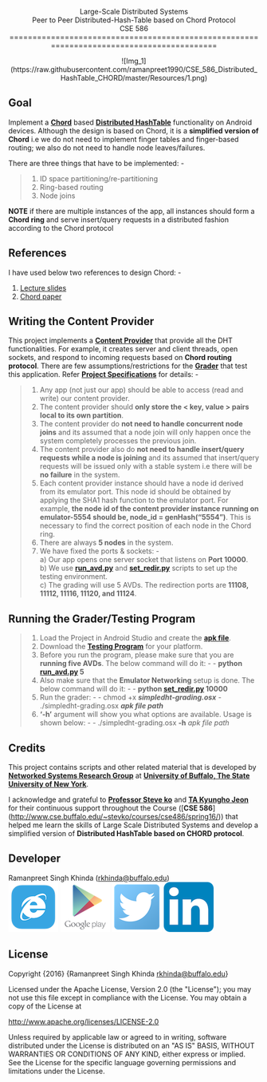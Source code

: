 <p align="center">Large-Scale Distributed Systems</br>Peer to Peer Distributed-Hash-Table based on Chord Protocol</br>CSE 586
==========================================================================================

<p align="center">![Img_1](https://raw.githubusercontent.com/ramanpreet1990/CSE_586_Distributed_HashTable_CHORD/master/Resources/1.png)


Goal
------
Implement a [**Chord**](https://en.wikipedia.org/wiki/Chord_(peer-to-peer)) based [**Distributed HashTable**](https://en.wikipedia.org/wiki/Distributed_hash_table) functionality on Android devices. Although the design is based on Chord, it is a **simplified version of Chord** i.e we do not need to implement finger tables and finger-based routing; we also do not need to handle node leaves/failures.

There are three things that have to be implemented: - 
> 1. ID space partitioning/re-partitioning
> 2. Ring-based routing
> 3. Node joins

**NOTE**
if there are multiple instances of the app, all instances should form a **Chord ring** and serve insert/query requests in a distributed fashion according to the Chord protocol


References
---------------
I have used below two references to design Chord: -</br>
1. [Lecture slides](http://www.cse.buffalo.edu/~stevko/courses/cse486/spring16/lectures/14-dht.pdf)</br>
2. [Chord paper](http://www.cse.buffalo.edu/~stevko/courses/cse486/spring16/files/chord_sigcomm.pdf)


Writing the Content Provider
-----------------------------------------
This project implements a [**Content Provider**](https://developer.android.com/guide/topics/providers/content-providers.html) that provide all the DHT functionalities. For example, it creates server and client threads, open sockets, and respond to incoming requests based on **Chord routing protocol**. There are few assumptions/restrictions for the [**Grader**](https://github.com/ramanpreet1990/CSE_586_Simplified_Amazon_Dynamo/tree/master/Testing_Program) that test this application. Refer [**Project Specifications**](https://docs.google.com/document/d/154pUC7gd714noxwmuITNJztqQBYj5IimjaqzSgFTR3s/edit) for details: -
>  1. Any app (not just our app) should be able to access (read and write) our content provider.
>  2. The content provider should **only store the < key, value > pairs local to its own partition**.
>  3. The content provider do **not need to handle concurrent node joins** and its assumed that a node join will only happen once the system completely processes the previous join.
>  4. The content provider also do **not need to handle insert/query requests while a node is joining** and its assumed  that insert/query requests will be issued only with a stable system i.e there will be **no failure** in the system.
>  5. Each content provider instance should have a node id derived from its emulator port. This node id should be obtained by applying the SHA1 hash function to the emulator port. For example, **the node id of the content provider instance running on emulator-5554 should be, node_id = genHash(“5554”)**. This is necessary to find the correct position of each node in the Chord ring.
>  6. There are always **5 nodes** in the system.
>  7. We have fixed the ports & sockets: -</br>
	a) Our app opens one server socket that listens on **Port 10000**. </br>
	b) We use [**run_avd.py**](https://github.com/ramanpreet1990/CSE_586_Simplified_Amazon_Dynamo/blob/master/Scripts/run_avd.py) and [**set_redir.py**](https://github.com/ramanpreet1990/CSE_586_Simplified_Amazon_Dynamo/blob/master/Scripts/set_redir.py) scripts to set up the testing environment.</br>
	c) The grading will use 5 AVDs. The redirection ports are **11108, 11112, 11116, 11120, and 11124**.



Running the Grader/Testing Program
-----------------------------------------
> 1. Load the Project in Android Studio and create the [**apk file**](https://developer.android.com/studio/run/index.html).
> 2. Download  the [**Testing Program**](https://github.com/ramanpreet1990/CSE_586_Distributed_HashTable_CHORD/tree/master/Testing_Program) for your platform.
> 3. Before you run the program, please make sure that you are **running five AVDs**. The below command will do it: -
	- **python [run_avd.py](https://github.com/ramanpreet1990/CSE_586_Simplified_Amazon_Dynamo/blob/master/Scripts/run_avd.py) 5**
> 4. Also make sure that the **Emulator Networking** setup is done. The below command will do it: -
	- **python [set_redir.py](https://github.com/ramanpreet1990/CSE_586_Simplified_Amazon_Dynamo/blob/master/Scripts/set_redir.py) 10000**
> 5.  Run the grader: -
	- chmod +x ***simpledht-grading.osx***
    - ./simpledht-grading.osx ***apk file path***
> 6. **‘-h’** argument will show you what options are available. Usage is shown below: -
	- ./simpledht-grading.osx **-h** *apk file path*


Credits
-------
This project contains scripts and other related material that is developed by [**Networked Systems Research Group**](https://nsr.cse.buffalo.edu) at **[University of Buffalo, The State University of New York](http://www.cse.buffalo.edu)**.

I acknowledge and grateful to [**Professor Steve ko**](https://nsr.cse.buffalo.edu/?page_id=272) and [**TA Kyungho Jeon**](http://www.cse.buffalo.edu/~kyunghoj/) for their continuous support throughout the Course ([**CSE 586**] (http://www.cse.buffalo.edu/~stevko/courses/cse486/spring16/)) that helped me learn the skills of Large Scale Distributed Systems and develop a simplified version of **Distributed HashTable based on CHORD protocol**.


Developer
---------
Ramanpreet Singh Khinda (rkhinda@buffalo.edu)</br>
[![website](https://raw.githubusercontent.com/ramanpreet1990/CSE_586_Simplified_Amazon_Dynamo/master/Resources/ic_website.png)](https://branded.me/ramanpreet1990)		[![googleplay](https://raw.githubusercontent.com/ramanpreet1990/CSE_586_Simplified_Amazon_Dynamo/master/Resources/ic_google_play.png)](https://play.google.com/store/apps/details?id=suny.buffalo.mis.research&hl=en)		[![twitter](https://raw.githubusercontent.com/ramanpreet1990/CSE_586_Simplified_Amazon_Dynamo/master/Resources/ic_twitter.png)](https://twitter.com/dk_sunny1)		[![linkedin](https://raw.githubusercontent.com/ramanpreet1990/CSE_586_Simplified_Amazon_Dynamo/master/Resources/ic_linkedin.png)](https://www.linkedin.com/in/ramanpreet1990)


License
----------
Copyright {2016} 
{Ramanpreet Singh Khinda rkhinda@buffalo.edu} 

Licensed under the Apache License, Version 2.0 (the "License"); you may not use this file except in compliance with the License. You may obtain a copy of the License at

http://www.apache.org/licenses/LICENSE-2.0

Unless required by applicable law or agreed to in writing, software distributed under the License is distributed on an "AS IS" BASIS, WITHOUT WARRANTIES OR CONDITIONS OF ANY KIND, either express or implied. See the License for the specific language governing permissions and limitations under the License.
